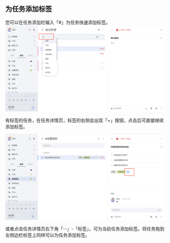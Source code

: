 ## 为任务添加标签

您可以在任务添加栏输入「#」为任务快速添加标签。
![](../../images/web/33.png)

有标签的任务，在任务详情页，标签的右侧会出现「+」按钮，点击后可直接继续添加标签。

![](../../images/web/34.png)

或者点击任务详情页右下角「···」-「标签」，可为当前任务添加标签。将任务拖到左侧边栏标签上同样可以为任务添加标签。


